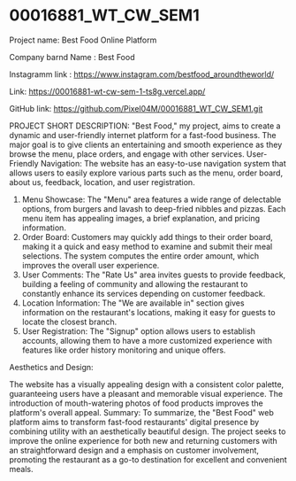 # 00016881_WT_CW_SEM1
Project name: Best Food Online Platform

Company barnd Name : Best Food 

Instagramm link : https://www.instagram.com/bestfood_aroundtheworld/

Link: https://00016881-wt-cw-sem-1-ts8g.vercel.app/

GitHub link: https://github.com/Pixel04M/00016881_WT_CW_SEM1.git

PROJECT SHORT DESCRIPTION:
    "Best Food," my project, aims to create a dynamic and user-friendly internet platform for a fast-food business. The major goal is to give clients an entertaining and smooth experience as they browse the 
    menu, place orders, and engage with other services.
    User-Friendly Navigation: The website has an easy-to-use navigation system that allows users to easily explore various parts such as the menu, order board, about us, feedback, location, and user registration.
1.	Menu Showcase: The "Menu" area features a wide range of delectable options, from burgers and lavash to deep-fried nibbles and pizzas. Each menu item has appealing images, a brief explanation, and pricing	information.
2.	Order Board: Customers may quickly add things to their order board, making it a quick and easy method to examine and submit their meal selections. The system computes the entire order amount, which improves	the overall user experience.
3.	User Comments: The "Rate Us" area invites guests to provide feedback, building a feeling of community and allowing the restaurant to constantly enhance its services depending on customer feedback.
4.	Location Information: The "We are available in" section gives information on the restaurant's locations, making it easy for guests to locate the closest branch.
5.	User Registration: The "Signup" option allows users to establish accounts, allowing them to have a more customized experience with features like order history monitoring and unique offers.
   
Aesthetics and Design:
   
   The website has a visually appealing design with a consistent color palette, guaranteeing users have a pleasant and memorable visual experience. The introduction of mouth-watering photos of food products improves
   the platform's overall appeal.
Summary:
    To summarize, the "Best Food" web platform aims to transform fast-food restaurants' digital presence by combining utility with an aesthetically beautiful design. The project seeks to improve the online experience
    for both new and returning customers with an straightforward design and a emphasis on customer involvement, promoting the restaurant as a go-to destination for excellent and convenient meals.




